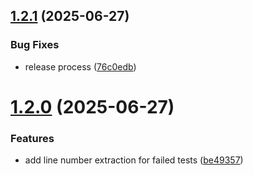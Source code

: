 ## [1.2.1](https://github.com/mdsakalu/d2t-vitest-ctrf-json-reporter/compare/v1.2.0...v1.2.1) (2025-06-27)


### Bug Fixes

* release process ([76c0edb](https://github.com/mdsakalu/d2t-vitest-ctrf-json-reporter/commit/76c0edbc0ef1b3121add02c83ba70916aefcc2dc))

# [1.2.0](https://github.com/mdsakalu/d2t-vitest-ctrf-json-reporter/compare/v1.1.0...v1.2.0) (2025-06-27)


### Features

* add line number extraction for failed tests ([be49357](https://github.com/mdsakalu/d2t-vitest-ctrf-json-reporter/commit/be493579d2a183b4a6185142af5cb2e4f0995c84))

